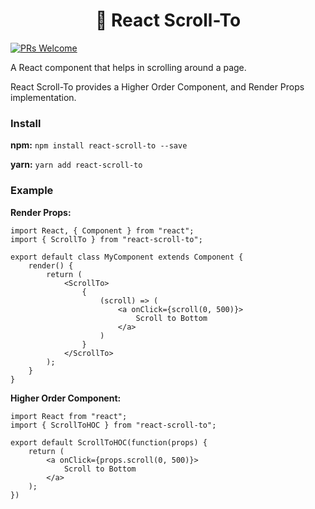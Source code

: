 <h1 align="center">
    👟 React Scroll-To
</h1>

[![PRs Welcome](https://img.shields.io/badge/PRs-welcome-brightgreen.svg?style=flat-square)](http://makeapullrequest.com) 

A React component that helps in scrolling around a page.

React Scroll-To provides a Higher Order Component, and Render Props implementation.

### Install

**npm:** `npm install react-scroll-to --save`

**yarn:** `yarn add react-scroll-to`


### Example

**Render Props:**

```
import React, { Component } from "react";
import { ScrollTo } from "react-scroll-to";

export default class MyComponent extends Component {
    render() {
        return (
            <ScrollTo>
                {
                    (scroll) => (
                        <a onClick={scroll(0, 500)}>
                            Scroll to Bottom
                        </a>
                    ) 
                }
            </ScrollTo>
        );
    }
}
```

**Higher Order Component:**

```
import React from "react";
import { ScrollToHOC } from "react-scroll-to";

export default ScrollToHOC(function(props) {
    return (
        <a onClick={props.scroll(0, 500)}>
            Scroll to Bottom
        </a>
    );
})
```

